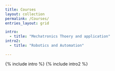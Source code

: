 ```yaml
---
title: Courses
layout: collection
permalink: /Courses/
entries_layout: grid

intro:
  - title: "Mechatronics Thoery and application"
intro2:
  - title: "Robotics and Automation"
  
---
```

{% include intro %}
{% include intro2 %}


